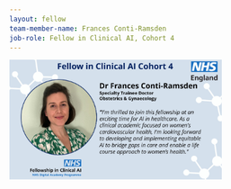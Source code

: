 ```yaml
---
layout: fellow
team-member-name: Frances Conti-Ramsden
job-role: Fellow in Clinical AI, Cohort 4
---
```

<img src="/assets/img/fellow/card/frances-conti-ramsden-quote.jpg" alt="Alt text" style="width:75%;">